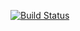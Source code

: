 [![Build Status](https://badge.buildkite.com/3e7c017797359200a94c3395351d73b0d8295c8ba6cd30b0cd.svg)](https://buildkite.com/ltekieli/buildroot-check)
